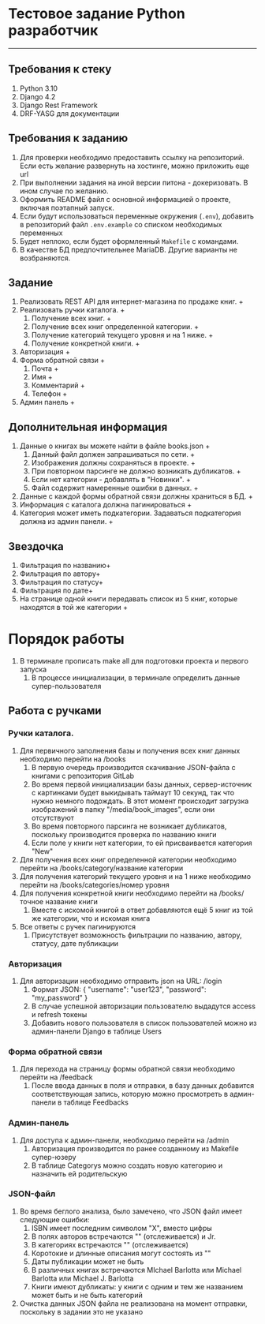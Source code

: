 # Тестовое задание Python разработчик
___

## Требования к стеку

1. Python 3.10
2. Django 4.2
3. Django Rest Framework
4. DRF-YASG для документации

## Требования к заданию

1. Для проверки необходимо предоставить ссылку на репозиторий. 
Если есть желание развернуть на хостинге, можно приложить еще url
2. При выполнении задания на иной версии питона - докеризовать. В ином случае по желанию.
3. Оформить README файл с основной информацией о проекте, включая поэтапный запуск.
4. Если будут использоваться переменные окружения (`.env`), добавить в репозиторий файл
`.env.example` со списком необходимых переменных
5. Будет неплохо, если будет оформленный `Makefile` с командами.
6. В качестве БД предпочтительнее MariaDB. Другие варианты не возбраняются.

## Задание

1. Реализовать REST API для интернет-магазина по продаже книг. +
2. Реализовать ручки каталога. +
   1. Получение всех книг. +
   2. Получение всех книг определенной категории. +
   3. Получение категорий текущего уровня и на 1 ниже. +
   4. Получение конкретной книги. +
3. Авторизация +
4. Форма обратной связи +
   1. Почта +
   2. Имя +
   3. Комментарий +
   4. Телефон +
5. Админ панель +

## Дополнительная информация

1. Данные о книгах вы можете найти в файле books.json +
   1. Данный файл должен запрашиваться по сети. +
   2. Изображения должны сохраняться в проекте. +
   3. При повторном парсинге не должно возникать дубликатов. +
   4. Если нет категории - добавлять в "Новинки". +
   5. Файл содержит намеренные ошибки в данных. +
2. Данные с каждой формы обратной связи должны храниться в БД. +
3. Информация с каталога должна пагинироваться +
4. Категория может иметь подкатегории. Задаваться подкатегория должна из админ панели. +

## Звездочка

1. Фильтрация по названию+
2. Фильтрация по автору+
3. Фильтрация по статусу+
4. Фильтрация по дате+
5. На странице одной книги передавать список из 5 книг, которые находятся в той же категории +


# Порядок работы

1. В терминале прописать make all для подготовки проекта и первого запуска
   1. В процессе инициализации, в терминале определить данные супер-пользователя

## Работа с ручками

### Ручки каталога.
1. Для первичного заполнения базы и получения всех книг данных необходимо перейти на /books
   1. В первую очередь производится скачивание JSON-файла c книгами с репозитория GitLab
   2. Во время первой инициализации базы данных, сервер-источник с картинками будет выкидывать таймаут 10 секунд, так что нужно немного подождать.
   В этот момент происходит загрузка изображений в папку "/media/book_images", если они отсутствуют
   3. Во время повторного парсинга не возникает дубликатов, поскольку производится проверка по названию книги
   4. Если поле у книги нет категории, то ей присваивается категория "New"
2. Для получения всех книг определенной категории необходимо перейти на /books/category/название категории
3. Для получения категорий текущего уровня и на 1 ниже необходимо перейти на /books/categories/номер уровня
4. Для получения конкретной книги необходимо перейти на /books/точное название книги
   1. Вместе с искомой книгой в ответ добавляются ещё 5 книг из той же категории, что и искомая книга
5. Все ответы с ручек пагинируются
   1. Присутствует возможность фильтрации по названию, автору, статусу, дате публикации

### Авторизация
1. Для авторизации необходимо отправить json на URL:  /login
   1. Формат JSON:
   {
      "username": "user123",
      "password": "my_password"
   }
   2. В случае успешной авторизации пользователю выдадутся access и refresh токены
   3. Добавить нового пользователя в список пользователей можно из админ-панели Django в таблице Users
     
### Форма обратной связи
1. Для перехода на страницу формы обратной связи необходимо перейти на /feedback
   1. После ввода данных в поля и отправки, в базу данных добавится соответствующая запись, 
   которую можно просмотреть в админ-панели в таблице Feedbacks

### Админ-панель
1. Для доступа к админ-панели, необходимо перейти на /admin
   1. Авторизация производится по ранее созданному из Makefile супер-юзеру
   2. В таблице Categorys можно создать новую категорию и назначить ей родительскую

### JSON-файл
1. Во время беглого анализа, было замечено, что JSON файл имеет следующие ошибки:
   1. ISBN имеет последним символом "X", вместо цифры
   2. В полях авторов встречаются "" (отслеживается) и Jr.
   3. В категориях встречаются "" (отслеживается)
   4. Коротокие и длинные описания могут состоять из ""
   5. Даты публикации может не быть
   6. В различных книгах встречаются MIchael Barlotta или Michael Barlotta или Michael J. Barlotta
   7. Книги имеют дубликаты: у книги с одним и тем же названием может быть и не быть категорий
2. Очистка данных JSON файла не реализована на момент отправки, поскольку в задании это не указано
